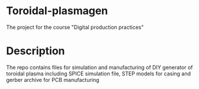 # Toroidal-plasmagen
The project for the course "Digital production practices"
# Description
The repo contains files for simulation and manufacturing of DIY generator of toroidal plasma including SPICE simulation file, STEP models for casing and gerber archive for PCB manufacturing
